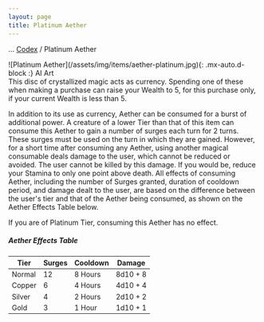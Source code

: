 ```yaml
---
layout: page
title: Platinum Aether
---
```

<span class="breadcrumbs" markdown="1">... [Codex](/codex) / Platinum Aether</span>
<div class="position-placeholder" markdown="1">
![Platinum Aether](/assets/img/items/aether-platinum.jpg){: .mx-auto.d-block :}
<span class="ai-img">AI Art</span>
</div>
This disc of crystallized magic acts as currency. Spending one of these when making a purchase can raise your Wealth to 5, for this purchase only, if your current Wealth is less than 5.

In addition to its use as currency, Aether can be consumed for a burst of additional power. A creature of a lower Tier than that of this item can consume this Aether to gain a number of surges each turn for 2 turns. These surges must be used on the turn in which they are gained. However, for a short time after consuming any Aether, using another magical consumable deals damage to the user, which cannot be reduced or avoided. The user cannot be killed by this damage. If you would be, reduce your Stamina to only one point above death. All effects of consuming Aether, including the number of Surges granted, duration of cooldown period, and damage dealt to the user, are based on the difference between the user's tier and that of the Aether being consumed, as shown on the Aether Effects Table below.

If you are of Platinum Tier, consuming this Aether has no effect.

##### Aether Effects Table

| Tier | Surges | Cooldown | Damage |
| --- | --- | --- | --- |
| Normal | 12 | 8 Hours | 8d10 + 8 |
| Copper | 6 | 4 Hours | 4d10 + 4 |
| Silver | 4 | 2 Hours | 2d10 + 2 |
| Gold | 3 | 1 Hour | 1d10 + 1 |
